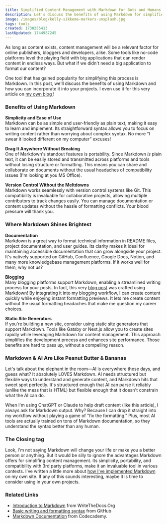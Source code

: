 ```yaml
---
title: Simplified Content Management with Markdown for Bots and Humans
description: Let's discuss the benefits of using Markdown for simplified content management. Incorporate Markdown into your projects, from documentation to blogging, to enhance your content workflow
image: /images/blog/kelly-sikkema-markers-unsplash.jpg
tags: tools
created: 1730255413
lastUpdated: 1744987245
---
```


As long as content exists, content management will be a relevant factor for online publishers, bloggers and developers, alike. Some tools like no-code platforms level the playing field with big applications that can render content in endless ways. But what if we didn't need a big application to format our content?

One tool that has gained popularity for simplifying this process is Markdown. In this post, we'll discuss the benefits of using Markdown and how you can incorporate it into your projects. I even use it for this very article on [my own blog ](https://magill.dev/blog)!

### Benefits of Using Markdown

**Simplicity and Ease of Use**  
Markdown can be as simple and user-friendly as plain text, making it easy to learn and implement. Its straightforward syntax allows you to focus on writing content rather than worrying about complex syntax. No more “I swear it looked different on my computer” excuses!

**Drag It Anywhere Without Breaking**  
One of Markdown's standout features is portability. Since Markdown _is_ plain text, it can be easily stored and transmitted across platforms and tools without losing structure or formatting. This means you can share and collaborate on documents without the usual headaches of compatibility issues (I'm looking at you MS Office).

**Version Control Without the Meltdowns**  
Markdown works seamlessly with version control systems like Git. This compatibility is invaluable for collaborative projects, allowing multiple contributors to track changes easily. You can manage documentation or content updates without the hassle of formatting conflicts. Your blood pressure will thank you.

### Where Markdown Shines Brightest

**Documentation**  
Markdown is a great way to format technical information in README files, project documentation, and user guides. Its clarity makes it ideal for maintaining accessible documentation that can grow alongside your project. It's natively supported on GitHub, Confluence, Google Docs, Notion, and many more knowledgebase management platforms. If it works well for them, why not us?

**Blogging**  
Many blogging platforms support Markdown, enabling a streamlined writing process for your posts. In fact, this very [blog post](https://magill.dev/post/simplified-content-management-with-markdown) was crafted using Markdown! By integrating it into my blogging workflow, I can create content quickly while enjoying instant formatting previews. It lets me create content without the usual formatting headaches that make me question my career choices.

**Static Site Generators**  
If you're building a new site, consider using static site generators that support Markdown. Tools like Gatsby or Next.js allow you to create sites rapidly while leveraging Markdown for content management. This approach simplifies the development process and enhances site performance. Those benefits are hard to pass up, without a compelling reason.

### Markdown & AI Are Like Peanut Butter & Bananas

Let's talk about the elephant in the room—AI is everywhere these days, and guess what? It absolutely LOVES Markdown.  AI needs structured but flexible ways to understand and generate content, and Markdown hits that sweet spot perfectly. It's structured enough that AI can parse it reliably (unlike the mess that is HTML) but flexible enough that it doesn't constrain what the AI can do.

When I'm using ChatGPT or Claude to help draft content (like this article), I always ask for Markdown output. Why? Because I can drop it straight into my workflow without playing a game of "fix the formatting." Plus, most AI tools are actually trained on tons of Markdown documentation, so they understand the syntax better than any human. 

### The Closing tag

Look, I'm not saying Markdown will change your life or make you a better person or anything. But it would be silly to ignore the advantages Markdown offers for simplifing content management. Its simplicity, portability, and compatibility with 3rd party platforms, make it an invaluable tool in various contexts. I've written a little more about [how I've implemented Markdown](https://magill.dev/post/lets-breakdown-this-website) on my own site. If any of this sounds interesting, maybe it is time to consider using in your own projects.

### Related Links

- [Introduction to Markdown](https://www.writethedocs.org/guide/writing/markdown/) from WriteTheDocs.Org
- [Basic writing and formatting syntax](https://docs.github.com/en/get-started/writing-on-github/getting-started-with-writing-and-formatting-on-github/basic-writing-and-formatting-syntax) from GitHub
- [Markdown Documentation](https://www.codecademy.com/resources/docs/markdown) from Codecademy.
